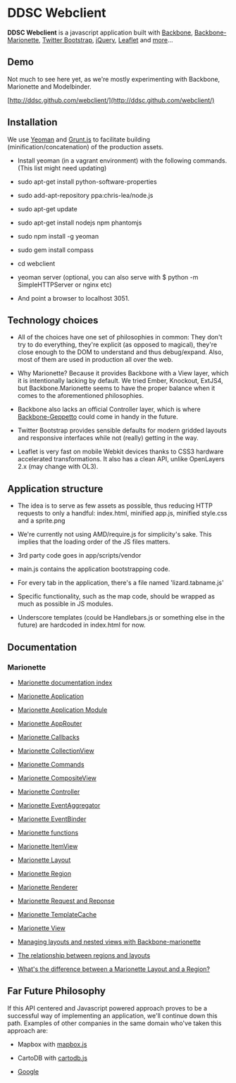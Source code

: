 # DDSC Webclient

**DDSC Webclient** is a javascript application built with [Backbone](http://backbonejs.org/), [Backbone-Marionette](http://marionettejs.com/), [Twitter Bootstrap](http://twitter.github.com/bootstrap/), [jQuery](http://jquery.com/), [Leaflet](http://leafletjs.com/) and [more](https://github.com/ddsc/webclient/tree/master/app/scripts/vendor)...

## Demo

Not much to see here yet, as we're mostly experimenting with Backbone, Marionette and Modelbinder.

[http://ddsc.github.com/webclient/](http://ddsc.github.com/webclient/)


## Installation

We use [Yeoman](http://yeoman.io/) and [Grunt.js](http://gruntjs.com/) to facilitate building (minification/concatenation) of the production assets.

 * Install yeoman (in a vagrant environment) with the following commands. (This list might need updating)

 * sudo apt-get install python-software-properties

 * sudo add-apt-repository ppa:chris-lea/node.js

 * sudo apt-get update

 * sudo apt-get install nodejs npm phantomjs

 * sudo npm install -g yeoman

 * sudo gem install compass

 * cd webclient

 * yeoman server (optional, you can also serve with $ python -m SimpleHTTPServer or nginx etc)

 * And point a browser to localhost 3051.


## Technology choices

 * All of the choices have one set of philosophies in common: They don't try to do everything, they're explicit (as opposed to magical), they're close enough to the DOM to understand and thus debug/expand. Also, most of them are used in production all over the web.

 * Why Marionette? Because it provides Backbone with a View layer, which it is intentionally lacking by default. We tried Ember, Knockout, ExtJS4, but Backbone.Marionette seems to have the proper balance when it comes to the aforementioned philosophies.

 * Backbone also lacks an official Controller layer, which is where [Backbone-Geppetto](http://modeln.github.com/backbone.geppetto/) could come in handy in the future.

 * Twitter Bootstrap provides sensible defaults for modern gridded layouts and responsive interfaces while not (really) getting in the way.

 * Leaflet is very fast on mobile Webkit devices thanks to CSS3 hardware accelerated transformations. It also has a clean API, unlike OpenLayers 2.x (may change with OL3).


## Application structure

 * The idea is to serve as few assets as possible, thus reducing HTTP requests to only a handful: index.html, minified app.js, minified style.css and a sprite.png

 * We're currently not using AMD/require.js for simplicity's sake. This implies that the loading order of the JS files matters.

 * 3rd party code goes in app/scripts/vendor

 * main.js contains the application bootstrapping code.

 * For every tab in the application, there's a file named 'lizard.tabname.js'

 * Specific functionality, such as the map code, should be wrapped as much as possible in JS modules.

 * Underscore templates (could be Handlebars.js or something else in the future) are hardcoded in index.html for now.


## Documentation

### Marionette

 * [Marionette documentation index](https://github.com/marionettejs/backbone.marionette/tree/master/docs)

 * [Marionette Application](https://github.com/marionettejs/backbone.marionette/blob/master/docs/marionette.application.md)

 * [Marionette Application Module](https://github.com/marionettejs/backbone.marionette/blob/master/docs/marionette.application.module.md)

 * [Marionette AppRouter](https://github.com/marionettejs/backbone.marionette/blob/master/docs/marionette.approuter.md)

 * [Marionette Callbacks](https://github.com/marionettejs/backbone.marionette/blob/master/docs/marionette.callbacks.md)

 * [Marionette CollectionView](https://github.com/marionettejs/backbone.marionette/blob/master/docs/marionette.collectionview.md)

 * [Marionette Commands](https://github.com/marionettejs/backbone.marionette/blob/master/docs/marionette.commands.md)

 * [Marionette CompositeView](https://github.com/marionettejs/backbone.marionette/blob/master/docs/marionette.compositeview.md)

 * [Marionette Controller](https://github.com/marionettejs/backbone.marionette/blob/master/docs/marionette.controller.md)

 * [Marionette EventAggregator](https://github.com/marionettejs/backbone.marionette/blob/master/docs/marionette.eventaggregator.md)

 * [Marionette EventBinder](https://github.com/marionettejs/backbone.marionette/blob/master/docs/marionette.eventbinder.md)

 * [Marionette functions](https://github.com/marionettejs/backbone.marionette/blob/master/docs/marionette.functions.md)

 * [Marionette ItemView](https://github.com/marionettejs/backbone.marionette/blob/master/docs/marionette.itemview.md)

 * [Marionette Layout](https://github.com/marionettejs/backbone.marionette/blob/master/docs/marionette.layout.md)

 * [Marionette Region](https://github.com/marionettejs/backbone.marionette/blob/master/docs/marionette.region.md)

 * [Marionette Renderer](https://github.com/marionettejs/backbone.marionette/blob/master/docs/marionette.renderer.md)

 * [Marionette Request and Reponse](https://github.com/marionettejs/backbone.marionette/blob/master/docs/marionette.requestresponse.md)

 * [Marionette TemplateCache](https://github.com/marionettejs/backbone.marionette/blob/master/docs/marionette.templatecache.md)

 * [Marionette View](https://github.com/marionettejs/backbone.marionette/blob/master/docs/marionette.view.md)

 * [Managing layouts and nested views with Backbone-marionette](http://lostechies.com/derickbailey/2012/03/22/managing-layouts-and-nested-views-with-backbone-marionette/)

 * [The relationship between regions and layouts](https://github.com/marionettejs/backbone.marionette/wiki/The-relationship-between-regions-and-layouts)

 * [What's the difference between a Marionette Layout and a Region?](http://stackoverflow.com/questions/10521266/whats-the-difference-between-a-marionette-layout-and-a-region)


 ## Far Future Philosophy

 If this API centered and Javascript powered approach proves to be a successful way of implementing an application, we'll continue down this path. Examples of other companies in the same domain who've taken this approach are:


 * Mapbox with [mapbox.js](http://mapbox.com/mapbox.js/)

 * CartoDB with [cartodb.js](https://github.com/CartoDB/cartodb.js)
 
 * [Google](https://code.google.com/p/google-api-javascript-client/source/browse/samples/authSample.html)
 
